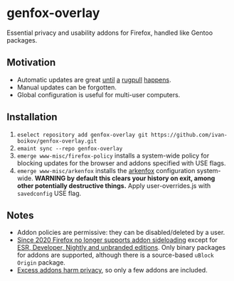 # genfox-overlay
Essential privacy and usability addons for Firefox, handled like Gentoo packages.

## Motivation
* Automatic updates are great [until](https://github.com/greatsuspender/thegreatsuspender/issues/1263) [a](https://github.com/NanoAdblocker/NanoCore/issues/362) [rugpull](https://www.i-dont-care-about-cookies.eu/whats-new/acquisition/) [happens](https://adblockplus.org/acceptable-ads).
* Manual updates can be forgotten.
* Global configuration is useful for multi-user computers.

## Installation
1. `eselect repository add genfox-overlay git https://github.com/ivan-boikov/genfox-overlay.git`
2. `emaint sync --repo genfox-overlay`
3. `emerge www-misc/firefox-policy` installs a system-wide policy for blocking updates for the browser and addons specified with USE flags.
4. `emerge www-misc/arkenfox` installs the [arkenfox](https://github.com/arkenfox/user.js) configuration system-wide.
**WARNING by default this clears your history on exit, among other potentially destructive things.**
Apply user-overrides.js with `savedconfig` USE flag.

## Notes
* Addon policies are permissive: they can be disabled/deleted by a user.
* [Since 2020 Firefox no longer supports addon sideloading](https://blog.mozilla.org/addons/2020/03/10/support-for-extension-sideloading-has-ended) except for [ESR, Developer, Nightly and unbranded editions](https://support.mozilla.org/en-US/kb/add-on-signing-in-firefox).
Only binary packages for addons are supported, although there is a source-based `uBlock Origin` package.
* [Excess addons harm privacy](https://github.com/arkenfox/user.js/wiki/4.1-Extensions), so only a few addons are included.

